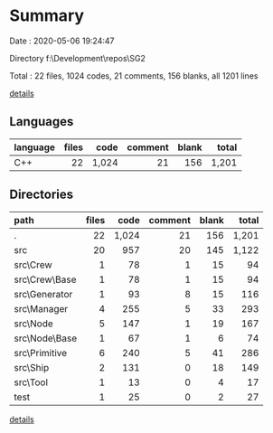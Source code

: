 # Summary

Date : 2020-05-06 19:24:47

Directory f:\Development\repos\SG2

Total : 22 files,  1024 codes, 21 comments, 156 blanks, all 1201 lines

[details](details.md)

## Languages
| language | files | code | comment | blank | total |
| :--- | ---: | ---: | ---: | ---: | ---: |
| C++ | 22 | 1,024 | 21 | 156 | 1,201 |

## Directories
| path | files | code | comment | blank | total |
| :--- | ---: | ---: | ---: | ---: | ---: |
| . | 22 | 1,024 | 21 | 156 | 1,201 |
| src | 20 | 957 | 20 | 145 | 1,122 |
| src\Crew | 1 | 78 | 1 | 15 | 94 |
| src\Crew\Base | 1 | 78 | 1 | 15 | 94 |
| src\Generator | 1 | 93 | 8 | 15 | 116 |
| src\Manager | 4 | 255 | 5 | 33 | 293 |
| src\Node | 5 | 147 | 1 | 19 | 167 |
| src\Node\Base | 1 | 67 | 1 | 6 | 74 |
| src\Primitive | 6 | 240 | 5 | 41 | 286 |
| src\Ship | 2 | 131 | 0 | 18 | 149 |
| src\Tool | 1 | 13 | 0 | 4 | 17 |
| test | 1 | 25 | 0 | 2 | 27 |

[details](details.md)